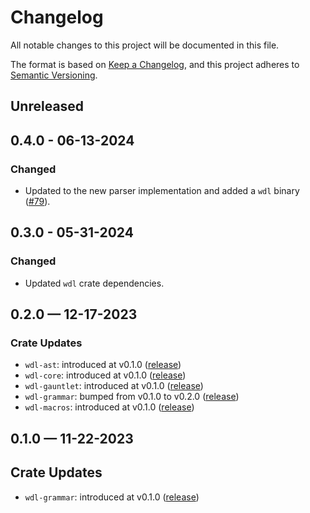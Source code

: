 # Changelog

All notable changes to this project will be documented in this file.

The format is based on [Keep a Changelog](https://keepachangelog.com/en/1.1.0/),
and this project adheres to [Semantic Versioning](https://semver.org/spec/v2.0.0.html).

## Unreleased

## 0.4.0 - 06-13-2024

### Changed

* Updated to the new parser implementation and added a `wdl` binary ([#79](https://github.com/stjude-rust-labs/wdl/pull/79)).

## 0.3.0 - 05-31-2024

### Changed

* Updated `wdl` crate dependencies.

## 0.2.0 — 12-17-2023

### Crate Updates

* `wdl-ast`: introduced at v0.1.0 ([release](https://github.com/stjude-rust-labs/wdl/releases/tag/wdl-ast-v0.1.0))
* `wdl-core`: introduced at v0.1.0 ([release](https://github.com/stjude-rust-labs/wdl/releases/tag/wdl-core-v0.1.0))
* `wdl-gauntlet`: introduced at v0.1.0 ([release](https://github.com/stjude-rust-labs/wdl/releases/tag/wdl-gauntlet-v0.1.0))
* `wdl-grammar`: bumped from v0.1.0 to v0.2.0 ([release](https://github.com/stjude-rust-labs/wdl/releases/tag/wdl-grammar-v0.2.0))
* `wdl-macros`: introduced at v0.1.0 ([release](https://github.com/stjude-rust-labs/wdl/releases/tag/wdl-macros-v0.1.0))

## 0.1.0 — 11-22-2023

## Crate Updates

* `wdl-grammar`: introduced at v0.1.0 ([release](https://github.com/stjude-rust-labs/wdl/releases/tag/wdl-grammar-v0.1.0))
